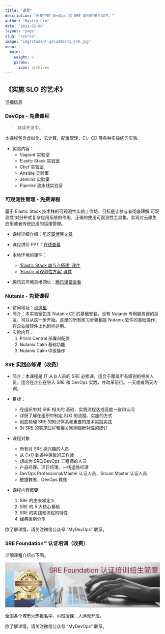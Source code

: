```yaml
---
title: "课程"
description: "所提供的 DevOps 和 SRE 课程的简介如下。"
author: "Martin Liu"
date: "2021-02-06"
layout: "page"
slug: "course"
image: "img/student-g0c2d46b41_640.jpg"
menu:
  main:
    weight: 6
    params:
      icon: archives
---
```


## 《实施 SLO 的艺术》

[详细信息](art-of-implement-slo/)

### DevOps - 免费课程

> 持续开发中。

本课程包含虚拟化、云计算、配置管理、CI、CD 等各种实操练习实验。

- 实验内容：
  - Vagrant 实验室
  - Elastic Stack 实验室
  - Chef 实验室
  - Ansible 实验室
  - Jenkins 实验室
  - Pipeline 流水线实验室

### 可观测性管理 - 免费课程

基于 Elastic Stack 技术栈的可观测性实战工作坊，目标是让参与者彻底理解‘可观测性’对分布式复杂应用系统的作用，正确的使用可观测性工具集，实现对云原生应用或者传统应用的运维管理。

- 课程详细介绍：[见这篇博客文章](https://martinliu.cn/blog/workshop-elastic-observability/)

- 课程讲师 PPT：[在线查看](https://docs.qq.com/slide/DUGRzYVVTU3ZxblBP)
- 本地环境的课件：
  - [‘Elastic Stack 单节点搭建’ 课件](https://elk-workshop.github.io/codelabs/one-nodes-es-server/#0)
  - [‘Elastic 可观测性方案’ 课件](https://elk-workshop.github.io/codelabs/elastic-observability-foundation/#0)
- 腾讯云环境录播网址：[腾讯课堂查看](https://cloud.tencent.com/developer/salon/live-1304)

### Nutanix - 免费课程

- 访问地址：[点这里](https://nutanix.martinliu.cn)
- 简介：本实验室包含 Nutanix CE 的基础安装，没有 Nutanix 专用服务器的朋友，可以从这一步开始。这里的所有练习步骤都是 Nutanix 软件的基础操作，在企业版软件上也同样适用。
- 实验内容：
  1. Prism Central 部署和配置
  2. Nutanix Calm 基础功能
  3. Nutanix Calm 中级操作

### SRE 实践必修课（收费）

- 简介：本课程是 IT 从业人员的 SRE 必修课。适合于覆盖所有级别的相关人员。适合在企业在导入 SRE 和 DevOps 实践，并改革前行。一天或者两天内训。

- 目标：

  - 在组织中对 SRE 相关的 基础、实践流程达成高度一致和认同
  - 详细了解在组织中制定 SLO 的流程、实施的方式
  - 彻底梳理 SRE 的知识体系和重要的技术实践实践
  - 对 SRE 的实施过程和相关案例做针对性的研讨

- 课程对象

  - 所有对 SRE 感兴趣的人员
  - 从 CxO 到各种类型的工程师
  - 想成为 SRE/DevOps 工程师的人员
  - 产品经理、项目经理、一线运维经理
  - DevOps Professional/Master 认证人员，Srcum Master 认证人员
  - 敏捷教练，DevOps 教练

- 课程内容概要
  1. SRE 的由来和定义
  2. SRE 的 5 大核心基础
  3. SRE 的实践和流程的特性
  4. 经典案例分享

欲了解详情，请关注微信公众号 “MyDevOps” 联系。

### SRE Foundation℠ 认证培训（收费）

详细课程介绍点下图。

[![](/images/sref-zs.jpg)](https://mp.weixin.qq.com/s/LqRJfXWdm0yOlEwUa3qDDg)

全国各个城市火热报名中，小班授课，人满就开班。

欲了解详情，请关注微信公众号 “MyDevOps” 联系。
